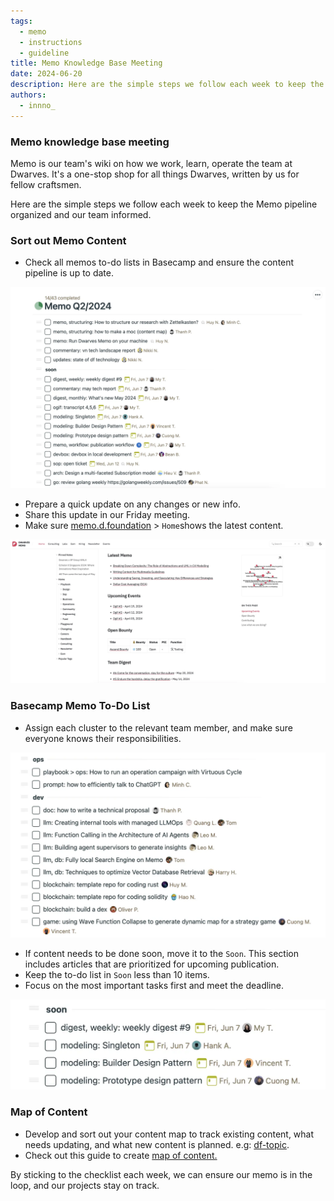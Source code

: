```yaml
---
tags:
  - memo
  - instructions
  - guideline
title: Memo Knowledge Base Meeting
date: 2024-06-20
description: Here are the simple steps we follow each week to keep the Memo content pipeline organized and our team informed. 
authors:
  - innno_
---
```

### Memo knowledge base meeting
Memo is our team's wiki on how we work, learn, operate the team at Dwarves. It's a one-stop shop for all things Dwarves, written by us for fellow craftsmen.

Here are the simple steps we follow each week to keep the Memo pipeline organized and our team informed. 

### Sort out Memo Content
- Check all memos to-do lists in Basecamp and ensure the content pipeline is up to date.

![](assets/memo-knowledge-base-meeting-1.webp)

- Prepare a quick update on any changes or new info.
- Share this update in our Friday meeting.
- Make sure [memo.d.foundation](http://memo.d.foundation) >  ``Home``shows the latest content.

![](assets/memo-knowledge-base-meeting-2.webp)

### Basecamp Memo To-Do List
- Assign each cluster to the relevant team member, and make sure everyone knows their responsibilities.

![](assets/memo-knowledge-base-meeting-3.webp)

- If content needs to be done soon, move it to the ``Soon``. This section includes articles that are prioritized for upcoming publication.
- Keep the to-do list in ``Soon`` less than 10 items.
- Focus on the most important tasks first and meet the deadline.

![](assets/memo-knowledge-base-meeting-4.webp)

### Map of Content
- Develop and sort out your content map to track existing content, what needs updating, and what new content is planned. e.g: [df-topic](https://docs.google.com/spreadsheets/d/1HzCwXFrWkaCQoYXaZsHnb-Qge6kJEPoSDLVRULJKREc/edit#gid=0).
- Check out this guide to create [map of content.](https://memo.d.foundation/playground/01_literature/how-to-make-a-moc/)

By sticking to the checklist each week, we can ensure our memo is in the loop, and our projects stay on track.